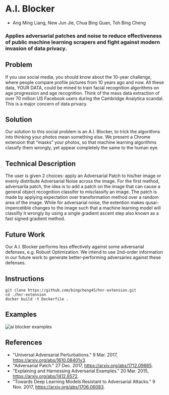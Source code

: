 # A.I. Blocker
* Ang Ming Liang, New Jun Jie, Chua Bing Quan, Toh Bing Cheng
### Applies adversarial patches and noise to reduce effectiveness of public machine learning scrapers and fight against modern invasion of data privacy.
## Problem
If you use social media, you should know about the 10-year challenge, where people compare profile pictures from 10 years ago and now. All these data, YOUR DATA, could be mined to train facial recognition algorithms on age progression and age recognition. Think of the mass data extraction of over 70 million US Facebook users during the Cambridge Analytica scandal. This is a major concern of data privacy.

## Solution
Our solution to this social problem is an A.I. Blocker, to trick the algorithms into thinking your photos mean something else. We present a Chrome extension that “masks” your photos, so that machine learning algorithms classify them wrongly, yet appear completely the same to the human eye.

## Technical Description
The user is given 2 choices: apply an Adversarial Patch to his/her image or evenly distribute Adversarial Noise across the image. For the first method, adversarila patch, the idea is to add a patch on the image that can cause a general object recognition classifer to misclassify an image. The patch is made by applying expectation over transformation method over a random area of the image. While for adversarial noise, the extention makes qusai-impercetible changes to the image such that a machine learning model will classifiy it wrongly by using a single gradient ascent step also known as a fast signed gradient method.  

## Future Work
Our A.I. Blocker performs less effectively against some adversarial defenses, e.g. Robust Optimization. We intend to use 2nd-order information in our future work to generate better-performing adversaries against these defenses.

## Instructions
```
git clone https://github.com/bingcheng45/hnr-extension.git
cd ./hnr-extension
docker build -t Dockerfile .
```
## Examples
![ai blocker examples](https://user-images.githubusercontent.com/27071473/51434321-0e7a9780-1c99-11e9-93ee-48b866c292d9.png)

## References
* "Universal Adversarial Perturbations." 9 Mar. 2017, https://arxiv.org/abs/1610.08401v3.
* "Adversarial Patch." 27 Dec. 2017, https://arxiv.org/abs/1712.09665.
* "Explaining and Harnessing Adversarial Examples." 20 Mar. 2015, https://arxiv.org/abs/1412.6572.
* "Towards Deep Learning Models Resistant to Adversarial Attacks." 9 Nov. 2017, https://arxiv.org/abs/1706.06083.
